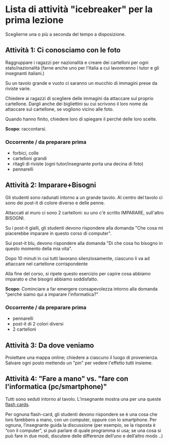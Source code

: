 # Lista di attività "icebreaker" per la prima lezione

Sceglierne una o più a seconda del tempo a disposizione.

## Attività 1: Ci conosciamo con le foto
Raggruppare i ragazzi per nazionalità e creare dei cartelloni per ogni stato/nazionalità (farne anche uno per l'Italia a cui lavoreranno i tutor e gli insegnanti italiani.)

Su un tavolo grande e vuoto ci saranno un mucchio di immagini prese da riviste varie.

Chiedere ai ragazzi di scegliere delle immagini da attaccare sul proprio cartellone.
Dargli anche dei bigliettini su cui scrivono il loro nome da attaccare sul cartellone, se vogliono vicino alle foto.

Quando hanno finito, chiedere loro di spiegare il perché delle loro scelte.

**Scopo**: raccontarsi.

### Occorrente / da preparare prima
* forbici, colle
* cartelloni grandi
* ritagli di riviste (ogni tutor/insegnante porta una decina di foto)
* pennarelli

## Attività 2: Imparare+Bisogni

Gli studenti sono radunati intorno a un grande tavolo. Al centro del tavolo ci sono dei post-it di colore diverso e delle penne.

Attaccati al muro ci sono 2 cartelloni: su uno c'è scritto IMPARARE, sull'altro BISOGNI.

Su i post-it gialli, gli studenti devono rispondere alla domanda "Che cosa mi piacerebbe imparare in questo corso di computer".

Sui post-it blu, devono rispondere alla domanda "Di che cosa ho bisogno in questo momento della mia vita".

Dopo 10 minuti in cui tutti lavorano silenziosamente, ciascuno li va ad attaccare nel cartellone corrispondente

Alla fine del corso, si ripete questo esercizio per capire cosa abbiamo imparato e che bisogni abbiamo soddisfatto.

**Scopo**: Cominciare a far emergere consapevolezza intorno alla domanda "perché siamo qui a imparare l'informatica?"

### Occorrente / da preparare prima
* pennarelli
* post-it di 2 colori diversi
* 2 cartelloni

## Attività 3: Da dove veniamo

Proiettare una mappa online; chiedere a ciascuno il luogo di provenienza. Salvare ogni posto mettendo un "pin" per vedere l'effetto tutti insieme.

## Attività 4: "Fare a mano" vs. "fare con l'informatica (pc/smartphone)"
Tutti sono seduti intorno al tavolo. L’insegnante mostra una per una queste [flash cards](https://github.com/nam-301/culturabinaria/blob/master/livello-avanzato/lez01-introduzione/flashcards-fareManoVsFarePC.pdf).

Per ognuna flash-card, gli studenti devono rispondere se è una cosa che loro farebbero a mano, con un computer, oppure con lo smartphone. Per ognuna, l’insegnante guida la discussione (per esempio, se la risposta è “con il computer”, si può parlare di quale programma si usa; se una cosa si può fare in due modi, discutere delle differenze dell’uno e dell’altro modo ..)
